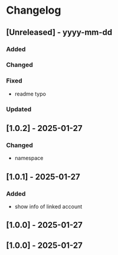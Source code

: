# Changelog
## [Unreleased] - yyyy-mm-dd

### Added

### Changed

### Fixed
- readme typo

### Updated

## [1.0.2] - 2025-01-27


### Changed
- namespace

## [1.0.1] - 2025-01-27


### Added
- show info of linked account

## [1.0.0] - 2025-01-27


## [1.0.0] - 2025-01-27
